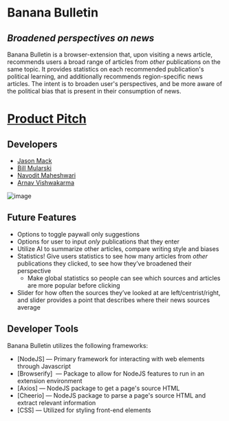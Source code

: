 # Banana Bulletin 
## _Broadened perspectives on news_

Banana Bulletin is a browser-extension that, upon visiting a news article, recommends users a broad range of articles from *other* publications on the same topic. It provides statistics on each recommended publication's political learning, and additionally recommends region-specific news articles. The intent is to broaden user's perspectives, and be more aware of the political bias that is present in their consumption of news. 
# [Product Pitch](https://docs.google.com/presentation/d/1RwCTT6aOG-9v8TgdM5efBjtgP5vhDCHcF1eZqiKp4Sw/edit?usp=sharing)
## Developers
* [Jason Mack](https://www.linkedin.com/in/jason-mack-89308225b/)
* [Bill Mularski](https://www.linkedin.com/in/william-mularski-597a71245/) 
* [Navodit Maheshwari](https://www.linkedin.com/in/navodit-maheshwari/)
* [Arnav Vishwakarma](https://www.linkedin.com/in/arnav-vishwakarma/)

![image](https://github.com/JMack21/cruzhacks24/assets/146882486/0db18ca7-3e7e-49af-a65d-2e9f13ef27d5)

## Future Features
- Options to toggle paywall only suggestions 
- Options for user to input *only* publications that they enter 
- Utilize AI to summarize other articles, compare writing style and biases 
- Statistics! Give users statistics to see how many articles from *other* publications they clicked, to see how they’ve broadened their perspective 
    - Make global statistics so people can see which sources and articles are more popular before clicking
- Slider for how often the sources they’ve looked at are left/centrist/right, and slider provides a point that describes where their news sources average 

## Developer Tools
Banana Bulletin utilizes the following frameworks: 

- [NodeJS] — Primary framework for interacting with web elements through Javascript 
- [Browserify]  — Package to allow for NodeJS features to run in an extension environment
- [Axios] — NodeJS package to get a page's source HTML 
- [Cheerio] — NodeJS package to parse a page's source HTML and extract relevant information
- [CSS] — Utilized for styling front-end elements
